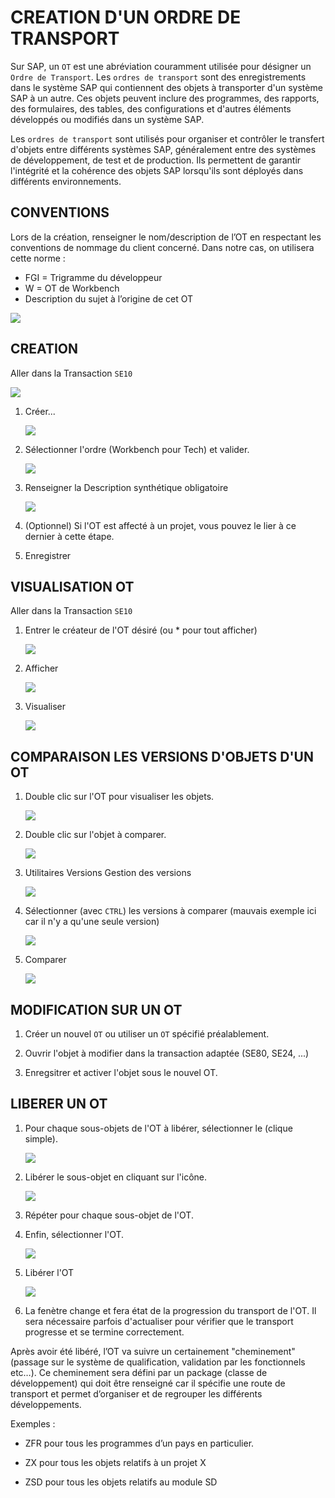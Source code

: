 # CREATION D'UN ORDRE DE TRANSPORT

Sur SAP, un ``OT`` est une abréviation couramment utilisée pour désigner un ``Ordre de Transport``. Les ``ordres de transport`` sont des enregistrements dans le système SAP qui contiennent des objets à transporter d'un système SAP à un autre. Ces objets peuvent inclure des programmes, des rapports, des formulaires, des tables, des configurations et d'autres éléments développés ou modifiés dans un système SAP.
>
Les ``ordres de transport`` sont utilisés pour organiser et contrôler le transfert d'objets entre différents systèmes SAP, généralement entre des systèmes de développement, de test et de production. Ils permettent de garantir l'intégrité et la cohérence des objets SAP lorsqu'ils sont déployés dans différents environnements.

## CONVENTIONS

Lors de la création, renseigner le nom/description de l’OT en respectant les conventions de nommage du client concerné. Dans notre cas, on utilisera cette norme :

- FGI = Trigramme du développeur
- W = OT de Workbench
- Description du sujet à l’origine de cet OT

![](../assets/images/OT_016.jpg)

## CREATION

Aller dans la Transaction ``SE10``

![](../assets/images/OT_001.jpg)

1. Créer...

    ![](../assets/images/OT_002.jpg)

2. Sélectionner l'ordre (Workbench pour Tech) et valider.

    ![](../assets/images/OT_003.jpg)

3. Renseigner la Description synthétique obligatoire

    ![](../assets/images/OT_004.jpg)

4. (Optionnel) Si l'OT est affecté à un projet, vous pouvez le lier à ce dernier à cette étape.

5. Enregistrer

## VISUALISATION OT

Aller dans la Transaction ``SE10``

1. Entrer le créateur de l'OT désiré (ou * pour tout afficher)

    ![](../assets/images/OT_005.jpg)

2. Afficher

    ![](../assets/images/OT_006.jpg)

3. Visualiser

    ![](../assets/images/OT_007.jpg)

## COMPARAISON LES VERSIONS D'OBJETS D'UN OT

1. Double clic sur l'OT pour visualiser les objets.

    ![](../assets/images/OT_009.jpg)

2. Double clic sur l'objet à comparer.

    ![](../assets/images/OT_010.jpg)

3. Utilitaires Versions Gestion des versions

    ![](../assets/images/OT_008.jpg)

4. Sélectionner (avec ``CTRL``) les versions à comparer (mauvais exemple ici car il n'y a qu'une seule version)

    ![](../assets/images/OT_011.jpg)

5. Comparer

    ![](../assets/images/OT_012.jpg)

## MODIFICATION SUR UN OT

1. Créer un nouvel ``OT`` ou utiliser un ``OT`` spécifié préalablement.

2. Ouvrir l'objet à modifier dans la transaction adaptée (SE80, SE24, ...)

3. Enregsitrer et activer l'objet sous le nouvel OT.

## LIBERER UN OT

1. Pour chaque sous-objets de l'OT à libérer, sélectionner le (clique simple).

    ![](../assets/images/OT_013.jpg)

2. Libérer le sous-objet en cliquant sur l'icône.

    ![](../assets/images/OT_014.jpg)

3. Répéter pour chaque sous-objet de l'OT.

4. Enfin, sélectionner l'OT.

    ![](../assets/images/OT_015.jpg)

5. Libérer l'OT

    ![](../assets/images/OT_016.jpg)

6. La fenètre change et fera état de la progression du transport de l'OT.
    Il sera nécessaire parfois d'actualiser pour vérifier que le transport progresse et se termine correctement.

Après avoir été libéré, l’OT va suivre un certainement "cheminement" (passage sur le système de qualification, validation par les fonctionnels etc…). Ce cheminement sera défini par un package (classe de développement) qui doit être renseigné car il spécifie une route de transport et permet d’organiser et de regrouper les différents développements.

Exemples :

- ZFR pour tous les programmes d’un pays en particulier.

- ZX pour tous les objets relatifs à un projet X

- ZSD pour tous les objets relatifs au module SD
